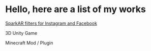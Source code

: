 <html>
<body>
<h1>Hello, here are a list of my works</h1>
<a href="https://www.facebook.com/sparkarhub/dashboard/" target="_blank">SparkAR filters for Instagram and Facebook</a>
<p>3D Unity Game</p>
<p>Minecraft Mod / Plugin</p>  
</body>
</html>
